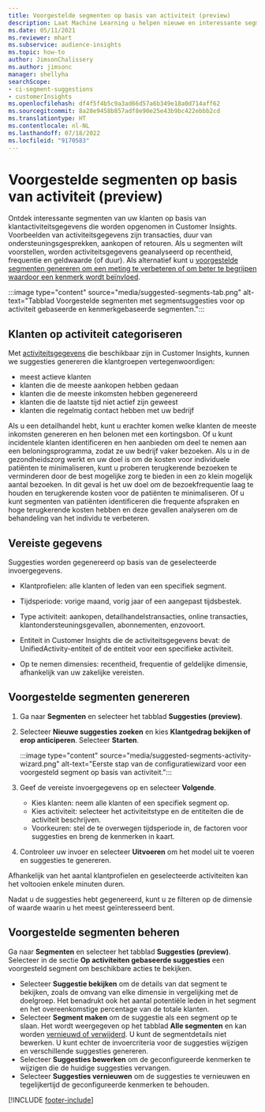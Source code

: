 ```yaml
---
title: Voorgestelde segmenten op basis van activiteit (preview)
description: Laat Machine Learning u helpen nieuwe en interessante segmenten te vinden op basis van klantactiviteit.
ms.date: 05/11/2021
ms.reviewer: mhart
ms.subservice: audience-insights
ms.topic: how-to
author: JimsonChalissery
ms.author: jimsonc
manager: shellyha
searchScope:
- ci-segment-suggestions
- customerInsights
ms.openlocfilehash: df4f5f4b5c9a3ad66d57a6b349e18a0d714aff62
ms.sourcegitcommit: 8a28e9458b857adf8e90e25e43b9bc422ebbb2cd
ms.translationtype: HT
ms.contentlocale: nl-NL
ms.lasthandoff: 07/18/2022
ms.locfileid: "9170583"
---
```

# <a name="suggested-segments-based-on-activity-preview"></a>Voorgestelde segmenten op basis van activiteit (preview)

Ontdek interessante segmenten van uw klanten op basis van klantactiviteitsgegevens die worden opgenomen in Customer Insights. Voorbeelden van activiteitsgegevens zijn transacties, duur van ondersteuningsgesprekken, aankopen of retouren. Als u segmenten wilt voorstellen, worden activiteitsgegevens geanalyseerd op recentheid, frequentie en geldwaarde (of duur). Als alternatief kunt u [voorgestelde segmenten genereren om een meting te verbeteren of om beter te begrijpen waardoor een kenmerk wordt beïnvloed](suggested-segments.md).

:::image type="content" source="media/suggested-segments-tab.png" alt-text="Tabblad Voorgestelde segmenten met segmentsuggesties voor op activiteit gebaseerde en kenmerkgebaseerde segmenten.":::

## <a name="categorize-customers-by-activity"></a>Klanten op activiteit categoriseren

Met [activiteitsgegevens](activities.md) die beschikbaar zijn in Customer Insights, kunnen we suggesties genereren die klantgroepen vertegenwoordigen:

- meest actieve klanten 
- klanten die de meeste aankopen hebben gedaan 
- klanten die de meeste inkomsten hebben gegenereerd 
- klanten die de laatste tijd niet actief zijn geweest 
- klanten die regelmatig contact hebben met uw bedrijf  

Als u een detailhandel hebt, kunt u erachter komen welke klanten de meeste inkomsten genereren en hen belonen met een kortingsbon. Of u kunt incidentele klanten identificeren en hen aanbieden om deel te nemen aan een beloningsprogramma, zodat ze uw bedrijf vaker bezoeken.
Als u in de gezondheidszorg werkt en uw doel is om de kosten voor individuele patiënten te minimaliseren, kunt u proberen terugkerende bezoeken te verminderen door de best mogelijke zorg te bieden in een zo klein mogelijk aantal bezoeken. In dit geval is het uw doel om de bezoekfrequentie laag te houden en terugkerende kosten voor de patiënten te minimaliseren. Of u kunt segmenten van patiënten identificeren die frequente afspraken en hoge terugkerende kosten hebben en deze gevallen analyseren om de behandeling van het individu te verbeteren.

## <a name="required-data"></a>Vereiste gegevens

Suggesties worden gegenereerd op basis van de geselecteerde invoergegevens.

- Klantprofielen: alle klanten of leden van een specifiek segment.

- Tijdsperiode: vorige maand, vorig jaar of een aangepast tijdsbestek.

- Type activiteit: aankopen, detailhandelstransacties, online transacties, klantondersteuningsgevallen, abonnementen, enzovoort.  

- Entiteit in Customer Insights die de activiteitsgegevens bevat: de UnifiedActivity-entiteit of de entiteit voor een specifieke activiteit.

- Op te nemen dimensies: recentheid, frequentie of geldelijke dimensie, afhankelijk van uw zakelijke vereisten.

## <a name="generate-suggested-segments"></a>Voorgestelde segmenten genereren

1. Ga naar **Segmenten** en selecteer het tabblad **Suggesties (preview)**.

1. Selecteer **Nieuwe suggesties zoeken** en kies **Klantgedrag bekijken of erop anticiperen**. Selecteer **Starten**.

   :::image type="content" source="media/suggested-segments-activity-wizard.png" alt-text="Eerste stap van de configuratiewizard voor een voorgesteld segment op basis van activiteit.":::

1. Geef de vereiste invoergegevens op en selecteer **Volgende**.

   - Kies klanten: neem alle klanten of een specifiek segment op.
   - Kies activiteit: selecteer het activiteitstype en de entiteiten die de activiteit beschrijven.
   - Voorkeuren: stel de te overwegen tijdsperiode in, de factoren voor suggesties en breng de kenmerken in kaart.

1. Controleer uw invoer en selecteer **Uitvoeren** om het model uit te voeren en suggesties te genereren.

Afhankelijk van het aantal klantprofielen en geselecteerde activiteiten kan het voltooien enkele minuten duren.

Nadat u de suggesties hebt gegenereerd, kunt u ze filteren op de dimensie of waarde waarin u het meest geïnteresseerd bent.

## <a name="manage-suggested-segments"></a>Voorgestelde segmenten beheren

Ga naar **Segmenten** en selecteer het tabblad **Suggesties (preview)**. Selecteer in de sectie **Op activiteiten gebaseerde suggesties** een voorgesteld segment om beschikbare acties te bekijken.

- Selecteer **Suggestie bekijken** om de details van dat segment te bekijken, zoals de omvang van elke dimensie in vergelijking met de doelgroep. Het benadrukt ook het aantal potentiële leden in het segment en het overeenkomstige percentage van de totale klanten.
- Selecteer **Segment maken** om de suggestie als een segment op te slaan. Het wordt weergegeven op het tabblad **Alle segmenten** en kan worden [vernieuwd of verwijderd](segments.md). U kunt de segmentdetails niet bewerken. U kunt echter de invoercriteria voor de suggesties wijzigen en verschillende suggesties genereren.
- Selecteer **Suggesties bewerken** om de geconfigureerde kenmerken te wijzigen die de huidige suggesties vervangen.
- Selecteer **Suggesties vernieuwen** om de suggesties te vernieuwen en tegelijkertijd de geconfigureerde kenmerken te behouden.

[!INCLUDE [footer-include](includes/footer-banner.md)]
